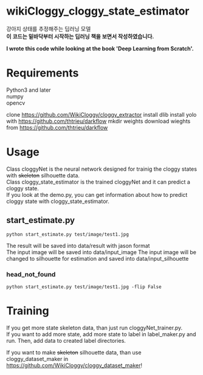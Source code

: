 # wikiCloggy_cloggy_state_estimator
강아지 상태를 추정해주는 딥러닝 모델  
**이 코드는 밑바닥부터 시작하는 딥러닝 책을 보면서 작성하였습니다.**

**I wrote this code while looking at the book 'Deep Learning from Scratch'.**
# Requirements
Python3 and later  
numpy  
opencv

clone https://github.com/WikiCloggy/cloggy_extractor
install dlib
install yolo with https://github.com/thtrieu/darkflow
mkdir weights
download wieghts from https://github.com/thtrieu/darkflow

# Usage
Class cloggyNet is the neural network designed for trainig the cloggy states with ~~skeleton~~ silhouette data.  
Class cloggy_state_estimator is the trained cloggyNet and it can predict a cloggy state.  
If you look at the demo.py, you can get information about how to predict cloggy state with cloggy_state_estimator.

## start_estimate.py
~~~
python start_estimate.py test/image/test1.jpg
~~~
The result will be saved into data/result with jason format  
The input image will be saved into data/input_image
The input image will be changed to silhouette for estimation and saved into data/input_silhouette
### head_not_found
~~~
python start_estimate.py test/image/test1.jpg -flip False
~~~

# Training
If you get more state skeleton data, than just run cloggyNet_trainer.py.  
If you want to add more state, add more state to label in label_maker.py and run. Then, add data to created label directories.

If you want to make ~~skeleton~~ silhouette data, than use cloggy_dataset_maker in <https://github.com/WikiCloggy/cloggy_dataset_maker>!
